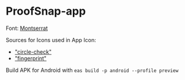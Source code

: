 # ProofSnap-app

Font: [Montserrat](https://fonts.adobe.com/fonts/montserrat)

Sources for Icons used in App Icon:

- ["circle-check"](https://fontawesome.com/icons/circle-check?s=solid)
- ["fingerprint"](https://fontawesome.com/icons/fingerprint?s=solid)

Build APK for Android with `eas build -p android --profile preview`